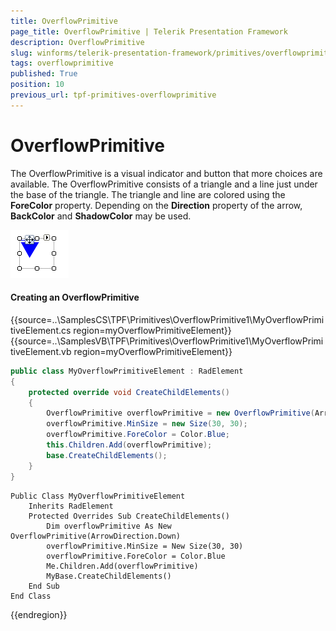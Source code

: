 ```yaml
---
title: OverflowPrimitive
page_title: OverflowPrimitive | Telerik Presentation Framework
description: OverflowPrimitive
slug: winforms/telerik-presentation-framework/primitives/overflowprimitive
tags: overflowprimitive
published: True
position: 10
previous_url: tpf-primitives-overflowprimitive
---
```


# OverflowPrimitive

The OverflowPrimitive is a visual indicator and button that more choices are available. The OverflowPrimitive consists of a triangle and a line just under the base of the triangle. The triangle and line are colored using the __ForeColor__ property. Depending on the __Direction__ property of the arrow, __BackColor__ and __ShadowColor__ may be used.

![tpf-primitives-overflowprimitive 001](images/tpf-primitives-overflowprimitive001.png)

#### Creating an OverflowPrimitive

{{source=..\SamplesCS\TPF\Primitives\OverflowPrimitive1\MyOverflowPrimitiveElement.cs region=myOverflowPrimitiveElement}} 
{{source=..\SamplesVB\TPF\Primitives\OverflowPrimitive1\MyOverflowPrimitiveElement.vb region=myOverflowPrimitiveElement}} 

````C#
public class MyOverflowPrimitiveElement : RadElement
{
    protected override void CreateChildElements()
    {
        OverflowPrimitive overflowPrimitive = new OverflowPrimitive(ArrowDirection.Down);
        overflowPrimitive.MinSize = new Size(30, 30);
        overflowPrimitive.ForeColor = Color.Blue;
        this.Children.Add(overflowPrimitive);
        base.CreateChildElements();
    }
}

````
````VB.NET
Public Class MyOverflowPrimitiveElement
    Inherits RadElement
    Protected Overrides Sub CreateChildElements()
        Dim overflowPrimitive As New OverflowPrimitive(ArrowDirection.Down)
        overflowPrimitive.MinSize = New Size(30, 30)
        overflowPrimitive.ForeColor = Color.Blue
        Me.Children.Add(overflowPrimitive)
        MyBase.CreateChildElements()
    End Sub
End Class

````

{{endregion}}
